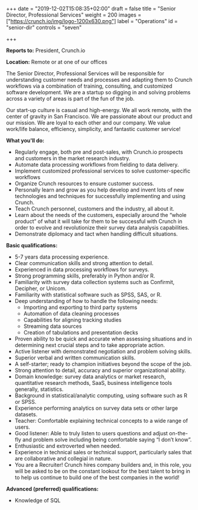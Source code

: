 +++
date = "2019-12-02T15:08:35+02:00"
draft = false
title = "Senior Director, Professional Services"
weight = 200
images = ["https://crunch.io/img/logo-1200x630.png"]
label = "Operations"
id = "senior-dir"
controls = "seven"

+++

**Reports to:** President, Crunch.io

**Location:** Remote or at one of our offices

The Senior Director, Professional Services will be responsible for understanding customer needs and processes and adapting them to Crunch workflows via a combination of training, consulting, and customized software development. We are a startup so digging in and solving problems across a variety of areas is part of the fun of the job.

Our start-up culture is casual and high-energy. We all work remote, with the center of gravity in San Francisco. We are passionate about our product and our mission. We are loyal to each other and our company. We value work/life balance, efficiency, simplicity, and fantastic customer service!

**What you'll do:**

- Regularly engage, both pre and post-sales, with Crunch.io prospects and customers in the market research industry.
- Automate data processing workflows from fielding to data delivery.
- Implement customized professional services to solve customer-specific workflows
- Organize Crunch resources to ensure customer success.
- Personally learn and grow as you help develop and invent lots of new technologies and techniques for successfully implementing and using Crunch.
- Teach Crunch personnel, customers and the industry, all about it.
- Learn about the needs of the customers, especially around the “whole product” of what it will take for them to be successful with Crunch in order to evolve and revolutionize their survey data analysis capabilities.
- Demonstrate diplomacy and tact when handling difficult situations.

**Basic qualifications:**

- 5-7 years data processing experience.
- Clear communication skills and strong attention to detail.
- Experienced in data processing workflows for surveys.
- Strong programming skills, preferably in Python and/or R.
- Familiarity with survey data collection systems such as Confirmit, Decipher, or Unicom.
- Familiarity with statistical software such as SPSS, SAS, or R.
- Deep understanding of how to handle the following needs:
  - Importing and exporting to third party systems
  - Automation of data cleaning processes
  - Capabilities for aligning tracking studies
  - Streaming data sources
  - Creation of tabulations and presentation decks
- Proven ability to be quick and accurate when assessing situations and in determining next crucial steps and to take appropriate action.
- Active listener with demonstrated negotiation and problem solving skills.
- Superior verbal and written communication skills.
- A self-starter; ready to champion initiatives beyond the scope of the job.
- Strong attention to detail, accuracy and superior organizational ability.
- Domain knowledge: survey data analytics or market research, quantitative research methods, SaaS, business intelligence tools generally, statistics.
- Background in statistical/analytic computing, using software such as R or SPSS.
- Experience performing analytics on survey data sets or other large datasets.
- Teacher: Comfortable explaining technical concepts to a wide range of users.
- Good listener: Able to truly listen to users questions and adjust on-the-fly and
problem solve including being comfortable saying “I don’t know”.
- Enthusiastic and extroverted when needed.
- Experience in technical sales or technical support, particularly sales that are
collaborative and collegial in nature.
- You are a Recruiter! Crunch hires company builders and, in this role, you will be
asked to be on the constant lookout for the best talent to bring in to help us
continue to build one of the best companies in the world!

**Advanced (preferred) qualifications:**

- Knowledge of SQL
